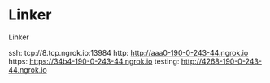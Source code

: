 # Linker
Linker

ssh: tcp://8.tcp.ngrok.io:13984 
http: http://aaa0-190-0-243-44.ngrok.io 
https: https://34b4-190-0-243-44.ngrok.io 
testing: http://4268-190-0-243-44.ngrok.io 